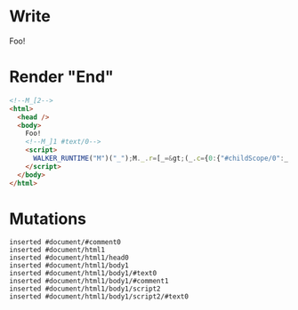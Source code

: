 # Write
  <!--M_[2-->Foo!<!--M_]1 #text/0--><script>WALKER_RUNTIME("M")("_");M._.r=[_=>(_.c={0:{"#childScope/0":_.a={"#text/0!":_.b={},"#text/0(":_._["packages/translator-tags/src/__tests__/fixtures/at-tags/template.marko_2_renderer"]}},1:_.a,2:_.b}),0]</script>


# Render "End"
```html
<!--M_[2-->
<html>
  <head />
  <body>
    Foo!
    <!--M_]1 #text/0-->
    <script>
      WALKER_RUNTIME("M")("_");M._.r=[_=&gt;(_.c={0:{"#childScope/0":_.a={"#text/0!":_.b={},"#text/0(":_._["packages/translator-tags/src/__tests__/fixtures/at-tags/template.marko_2_renderer"]}},1:_.a,2:_.b}),0]
    </script>
  </body>
</html>
```

# Mutations
```
inserted #document/#comment0
inserted #document/html1
inserted #document/html1/head0
inserted #document/html1/body1
inserted #document/html1/body1/#text0
inserted #document/html1/body1/#comment1
inserted #document/html1/body1/script2
inserted #document/html1/body1/script2/#text0
```
